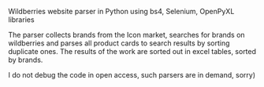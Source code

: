 Wildberries website parser in Python using bs4, Selenium, OpenPyXL libraries

The parser collects brands from the Icon market, searches for brands on wildberries 
and parses all product cards to search results by sorting duplicate ones. The results of the work are sorted out in excel tables, sorted by brands.

I do not debug the code in open access, such parsers are in demand, sorry)
